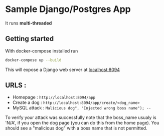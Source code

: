 # Sample Django/Postgres App
It runs **multi-threaded**

## Getting started
With docker-compose installed run
```bash
docker-compose up --build
```
This will expose a Django web server at [localhost:8094](http://localhost:8094)

## URLS : 
- Homepage : `http://localhost:8094/app`
- Create a dog : `http://localhost:8094/app/create/<dog_name>`
- MySQL attack : `Malicious dog", "Injected wrong boss name"); -- `

To verify your attack was successfully note that the boss_name usualy is 'N/A', if you open the dog page (you can do this from the home page). You should see a "malicious dog" with a boss name that is not permitted.
